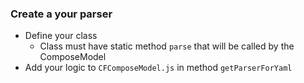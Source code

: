 ### Create a your parser

* Define your class
    * Class must have static method `parse` that will be called by the ComposeModel
* Add your logic to `CFComposeModel.js` in method `getParserForYaml`
    